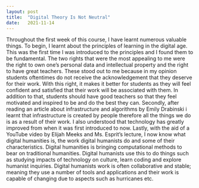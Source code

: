 ```yaml
---
layout: post
title:  "Digital Theory Is Not Neutral"
date:   2021-11-14 
---
```


Throughout the first week of this course, I have learnt numerous valuable things. To begin, I learnt about the principles of learning in the digital age. This was the first time l was introduced to the principles and I found them to be fundamental. The two rights that were the most appealing to me were the right to own one’s personal data and intellectual property and the right to have great teachers. These stood out to me because in my opinion students oftentimes do not receive the acknowledgement that they deserve for their work. With this right, it makes it better for students as they will feel confident and satisfied that their work will be associated with them. In addition to that, students should have good teachers so that they feel motivated and inspired to be and do the best they can.
Secondly, after reading an article about infrastructure and algorithms by Emily Drabinski i learnt that infrastructure is created by people therefore all the things we do is as a result of their work. I also understood that technology has greatly improved from when it was first introduced to now.
Lastly, with the aid of a YouTube video by Elijah Meeks and Ms. Esprit’s lecture, I now know what digital humanities is, the work digital humanists do and some of their characteristics. Digital humanities is bringing computational methods to bear on traditional humanities. Digital humanists use this to do things such as studying impacts of technology on culture, learn coding and explore humanist inquiries. Digital humanists work is often collaborative and stable; meaning they use a number of tools and applications and their work is capable of changing due to aspects such as hurricanes etc.

